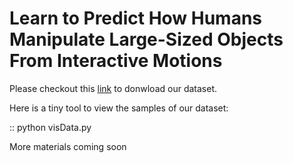 # Learn to Predict How Humans Manipulate Large-Sized Objects From Interactive Motions

Please checkout this [link](https://drive.google.com/drive/folders/174k-o7UFuIZg8BsZRbDGcAbVskKsF36r?usp=sharing) to donwload our dataset.

Here is a tiny tool to view the samples of our dataset:

::
  python visData.py


More materials coming soon
